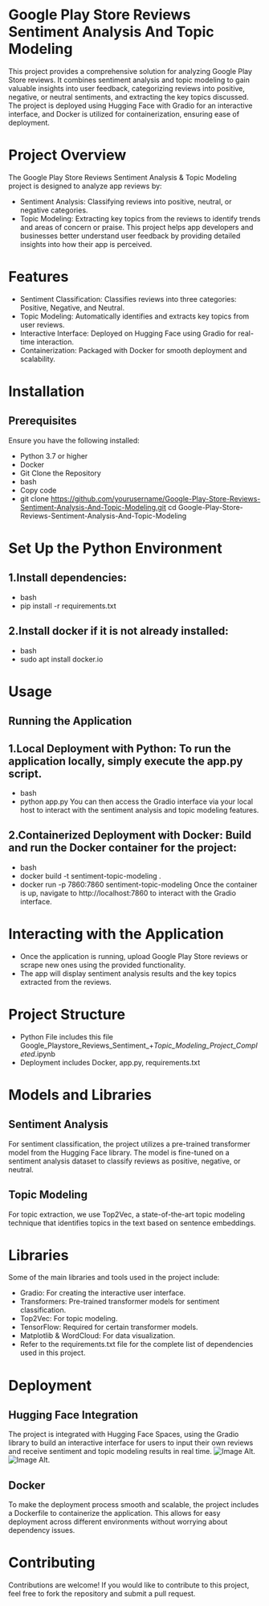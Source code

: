 # Google Play Store Reviews Sentiment Analysis And Topic Modeling
This project provides a comprehensive solution for analyzing Google Play Store reviews. It combines sentiment analysis and topic modeling to gain valuable insights into user feedback, categorizing reviews into positive, negative, or neutral sentiments, and extracting the key topics discussed. The project is deployed using Hugging Face with Gradio for an interactive interface, and Docker is utilized for containerization, ensuring ease of deployment.

# Project Overview

The Google Play Store Reviews Sentiment Analysis & Topic Modeling project is designed to analyze app reviews by:

+ Sentiment Analysis: Classifying reviews into positive, neutral, or negative categories.
+ Topic Modeling: Extracting key topics from the reviews to identify trends and areas of concern or praise.
This project helps app developers and businesses better understand user feedback by providing detailed insights into how their app is perceived.

# Features

+ Sentiment Classification: Classifies reviews into three categories: Positive, Negative, and Neutral.
+ Topic Modeling: Automatically identifies and extracts key topics from user reviews.
+ Interactive Interface: Deployed on Hugging Face using Gradio for real-time interaction.
+ Containerization: Packaged with Docker for smooth deployment and scalability.
  
# Installation

## Prerequisites

Ensure you have the following installed:

+ Python 3.7 or higher
+ Docker
+ Git
Clone the Repository
+ bash
+ Copy code
+ git clone https://github.com/yourusername/Google-Play-Store-Reviews-Sentiment-Analysis-And-Topic-Modeling.git
cd Google-Play-Store-Reviews-Sentiment-Analysis-And-Topic-Modeling

# Set Up the Python Environment
## 1.Install dependencies:
+ bash
+ pip install -r requirements.txt
 
## 2.Install docker if it is not already installed:

+ bash
+ sudo apt install docker.io
# Usage

## Running the Application

## 1.Local Deployment with Python: To run the application locally, simply execute the app.py script.
+ bash
+ python app.py
You can then access the Gradio interface via your local host to interact with the sentiment analysis and topic modeling features.

## 2.Containerized Deployment with Docker: Build and run the Docker container for the project:

+ bash
+ docker build -t sentiment-topic-modeling .
+ docker run -p 7860:7860 sentiment-topic-modeling
Once the container is up, navigate to http://localhost:7860 to interact with the Gradio interface.

# Interacting with the Application

+ Once the application is running, upload Google Play Store reviews or scrape new ones using the provided functionality.
+ The app will display sentiment analysis results and the key topics extracted from the reviews.

# Project Structure

+ Python File includes this file Google_Playstore_Reviews_Sentiment_+_Topic_Modeling_Project_Completed_.ipynb
+ Deployment includes Docker, app.py, requirements.txt

# Models and Libraries

## Sentiment Analysis

For sentiment classification, the project utilizes a pre-trained transformer model from the Hugging Face library. The model is fine-tuned on a sentiment analysis dataset to classify reviews as positive, negative, or neutral.

## Topic Modeling

For topic extraction, we use Top2Vec, a state-of-the-art topic modeling technique that identifies topics in the text based on sentence embeddings.

# Libraries
Some of the main libraries and tools used in the project include:

+ Gradio: For creating the interactive user interface.
+ Transformers: Pre-trained transformer models for sentiment classification.
+ Top2Vec: For topic modeling.
+ TensorFlow: Required for certain transformer models.
+ Matplotlib & WordCloud: For data visualization.
+ Refer to the requirements.txt file for the complete list of dependencies used in this project.

# Deployment

## Hugging Face Integration
The project is integrated with Hugging Face Spaces, using the Gradio library to build an interactive interface for users to input their own reviews and receive sentiment and topic modeling results in real time.
![Image Alt](image_url).
![Image Alt](image_url).

## Docker

To make the deployment process smooth and scalable, the project includes a Dockerfile to containerize the application. This allows for easy deployment across different environments without worrying about dependency issues.

# Contributing

Contributions are welcome! If you would like to contribute to this project, feel free to fork the repository and submit a pull request.
